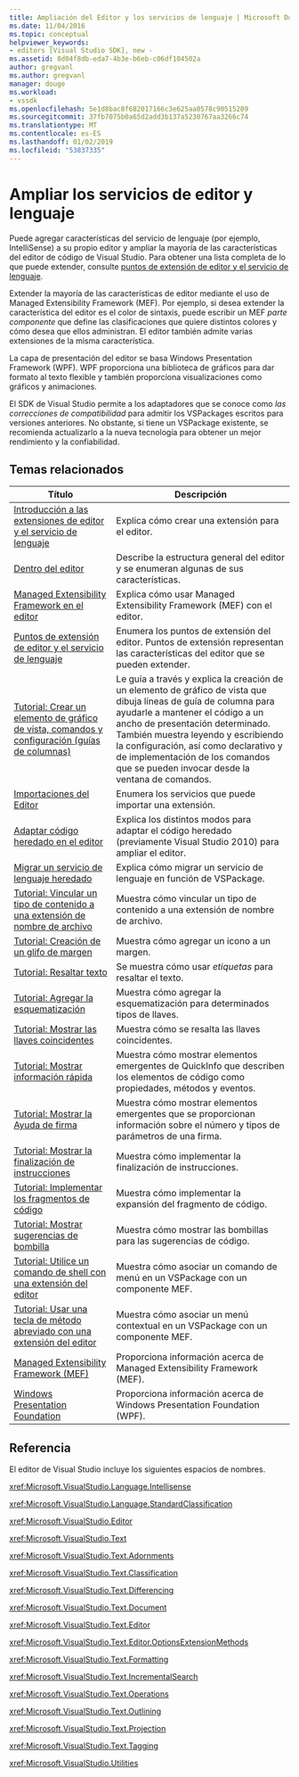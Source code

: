 ```yaml
---
title: Ampliación del Editor y los servicios de lenguaje | Microsoft Docs
ms.date: 11/04/2016
ms.topic: conceptual
helpviewer_keywords:
- editors [Visual Studio SDK], new -
ms.assetid: 8d04f8db-eda7-4b3e-b6eb-c06df104502a
author: gregvanl
ms.author: gregvanl
manager: douge
ms.workload:
- vssdk
ms.openlocfilehash: 5e1d8bac8f682017166c3e625aa0578c90515209
ms.sourcegitcommit: 37fb7075b0a65d2add3b137a5230767aa3266c74
ms.translationtype: MT
ms.contentlocale: es-ES
ms.lasthandoff: 01/02/2019
ms.locfileid: "53837335"
---
```

# <a name="extend-the-editor-and-language-services"></a>Ampliar los servicios de editor y lenguaje
Puede agregar características del servicio de lenguaje (por ejemplo, IntelliSense) a su propio editor y ampliar la mayoría de las características del editor de código de Visual Studio.  Para obtener una lista completa de lo que puede extender, consulte [puntos de extensión de editor y el servicio de lenguaje](../extensibility/language-service-and-editor-extension-points.md).  
  
 Extender la mayoría de las características de editor mediante el uso de Managed Extensibility Framework (MEF). Por ejemplo, si desea extender la característica del editor es el color de sintaxis, puede escribir un MEF *parte componente* que define las clasificaciones que quiere distintos colores y cómo desea que ellos administran. El editor también admite varias extensiones de la misma característica.  
  
 La capa de presentación del editor se basa Windows Presentation Framework (WPF). WPF proporciona una biblioteca de gráficos para dar formato al texto flexible y también proporciona visualizaciones como gráficos y animaciones.  
  
 El SDK de Visual Studio permite a los adaptadores que se conoce como *las correcciones de compatibilidad* para admitir los VSPackages escritos para versiones anteriores. No obstante, si tiene un VSPackage existente, se recomienda actualizarlo a la nueva tecnología para obtener un mejor rendimiento y la confiabilidad.  
  
## <a name="related-topics"></a>Temas relacionados  
  
|Título|Descripción|  
|-----------|-----------------|  
|[Introducción a las extensiones de editor y el servicio de lenguaje](../extensibility/getting-started-with-language-service-and-editor-extensions.md)|Explica cómo crear una extensión para el editor.|  
|[Dentro del editor](../extensibility/inside-the-editor.md)|Describe la estructura general del editor y se enumeran algunas de sus características.|  
|[Managed Extensibility Framework en el editor](../extensibility/managed-extensibility-framework-in-the-editor.md)|Explica cómo usar Managed Extensibility Framework (MEF) con el editor.|  
|[Puntos de extensión de editor y el servicio de lenguaje](../extensibility/language-service-and-editor-extension-points.md)|Enumera los puntos de extensión del editor. Puntos de extensión representan las características del editor que se pueden extender.|  
|[Tutorial: Crear un elemento de gráfico de vista, comandos y configuración (guías de columnas)](../extensibility/walkthrough-creating-a-view-adornment-commands-and-settings-column-guides.md)|Le guía a través y explica la creación de un elemento de gráfico de vista que dibuja líneas de guía de columna para ayudarle a mantener el código a un ancho de presentación determinado.  También muestra leyendo y escribiendo la configuración, así como declarativo y de implementación de los comandos que se pueden invocar desde la ventana de comandos.|  
|[Importaciones del Editor](../extensibility/editor-imports.md)|Enumera los servicios que puede importar una extensión.|  
|[Adaptar código heredado en el editor](../extensibility/adapting-legacy-code-to-the-editor.md)|Explica los distintos modos para adaptar el código heredado (previamente Visual Studio 2010) para ampliar el editor.|  
|[Migrar un servicio de lenguaje heredado](../extensibility/internals/migrating-a-legacy-language-service.md)|Explica cómo migrar un servicio de lenguaje en función de VSPackage.|  
|[Tutorial: Vincular un tipo de contenido a una extensión de nombre de archivo](../extensibility/walkthrough-linking-a-content-type-to-a-file-name-extension.md)|Muestra cómo vincular un tipo de contenido a una extensión de nombre de archivo.|  
|[Tutorial: Creación de un glifo de margen](../extensibility/walkthrough-creating-a-margin-glyph.md)|Muestra cómo agregar un icono a un margen.|  
|[Tutorial: Resaltar texto](../extensibility/walkthrough-highlighting-text.md)|Se muestra cómo usar *etiquetas* para resaltar el texto.|  
|[Tutorial: Agregar la esquematización](../extensibility/walkthrough-outlining.md)|Muestra cómo agregar la esquematización para determinados tipos de llaves.|  
|[Tutorial: Mostrar las llaves coincidentes](../extensibility/walkthrough-displaying-matching-braces.md)|Muestra cómo se resalta las llaves coincidentes.|  
|[Tutorial: Mostrar información rápida](../extensibility/walkthrough-displaying-quickinfo-tooltips.md)|Muestra cómo mostrar elementos emergentes de QuickInfo que describen los elementos de código como propiedades, métodos y eventos.|  
|[Tutorial: Mostrar la Ayuda de firma](../extensibility/walkthrough-displaying-signature-help.md)|Muestra cómo mostrar elementos emergentes que se proporcionan información sobre el número y tipos de parámetros de una firma.|  
|[Tutorial: Mostrar la finalización de instrucciones](../extensibility/walkthrough-displaying-statement-completion.md)|Muestra cómo implementar la finalización de instrucciones.|  
|[Tutorial: Implementar los fragmentos de código](../extensibility/walkthrough-implementing-code-snippets.md)|Muestra cómo implementar la expansión del fragmento de código.|  
|[Tutorial: Mostrar sugerencias de bombilla](../extensibility/walkthrough-displaying-light-bulb-suggestions.md)|Muestra cómo mostrar las bombillas para las sugerencias de código.|  
|[Tutorial: Utilice un comando de shell con una extensión del editor](../extensibility/walkthrough-using-a-shell-command-with-an-editor-extension.md)|Muestra cómo asociar un comando de menú en un VSPackage con un componente MEF.|  
|[Tutorial: Usar una tecla de método abreviado con una extensión del editor](../extensibility/walkthrough-using-a-shortcut-key-with-an-editor-extension.md)|Muestra cómo asociar un menú contextual en un VSPackage con un componente MEF.|  
|[Managed Extensibility Framework (MEF)](/dotnet/framework/mef/index)|Proporciona información acerca de Managed Extensibility Framework (MEF).|  
|[Windows Presentation Foundation](/dotnet/framework/wpf/index)|Proporciona información acerca de Windows Presentation Foundation (WPF).|  
  
## <a name="reference"></a>Referencia  
 El editor de Visual Studio incluye los siguientes espacios de nombres.  
  
 <xref:Microsoft.VisualStudio.Language.Intellisense>  
  
 <xref:Microsoft.VisualStudio.Language.StandardClassification>  
  
 <xref:Microsoft.VisualStudio.Editor>  
  
 <xref:Microsoft.VisualStudio.Text>  
  
 <xref:Microsoft.VisualStudio.Text.Adornments>  
  
 <xref:Microsoft.VisualStudio.Text.Classification>  
  
 <xref:Microsoft.VisualStudio.Text.Differencing>  
  
 <xref:Microsoft.VisualStudio.Text.Document>  
  
 <xref:Microsoft.VisualStudio.Text.Editor>  
  
 <xref:Microsoft.VisualStudio.Text.Editor.OptionsExtensionMethods>  
  
 <xref:Microsoft.VisualStudio.Text.Formatting>  
  
 <xref:Microsoft.VisualStudio.Text.IncrementalSearch>  
  
 <xref:Microsoft.VisualStudio.Text.Operations>  
  
 <xref:Microsoft.VisualStudio.Text.Outlining>  
  
 <xref:Microsoft.VisualStudio.Text.Projection>  
  
 <xref:Microsoft.VisualStudio.Text.Tagging>  
  
 <xref:Microsoft.VisualStudio.Utilities>